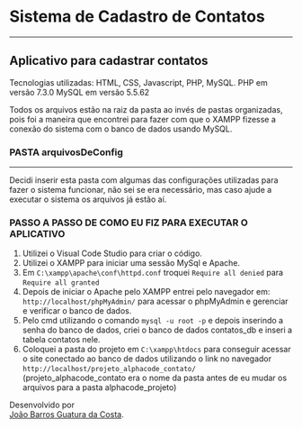 # Sistema de Cadastro de Contatos
------------------------------
Aplicativo para cadastrar contatos
------------------------------
Tecnologias utilizadas: HTML, CSS, Javascript, PHP, MySQL.
PHP em versão 7.3.0
MySQL em versão 5.5.62

Todos os arquivos estão na raiz da pasta ao invés de pastas organizadas, pois foi a maneira que encontrei para fazer com que o XAMPP fizesse a conexão do sistema com o banco de dados usando MySQL.

### PASTA arquivosDeConfig
------------------------------
Decidi inserir esta pasta com algumas das configurações utilizadas para fazer o sistema funcionar, não sei se era necessário, mas caso ajude a executar o sistema os arquivos já estão aí.


### PASSO A PASSO DE COMO EU FIZ PARA EXECUTAR O APLICATIVO

1. Utilizei o Visual Code Studio para criar o código.
2. Utilizei o XAMPP para iniciar uma sessão MySql e Apache.
3. Em `C:\xampp\apache\conf\httpd.conf` troquei `Require all denied` para `Require all granted`
4. Depois de iniciar o Apache pelo XAMPP entrei pelo navegador em: `http://localhost/phpMyAdmin/` para acessar o phpMyAdmin e gerenciar e verificar o banco de dados.
5. Pelo cmd utilizando o comando `mysql -u root -p` e depois inserindo a senha do banco de dados, criei o banco de dados contatos_db e inseri a tabela contatos nele.
6. Coloquei a pasta do projeto em `C:\xampp\htdocs` para conseguir acessar o site conectado ao banco de dados utilizando o link no navegador `http://localhost/projeto_alphacode_contato/` (projeto_alphacode_contato era o nome da pasta antes de eu mudar os arquivos para a pasta alphacode_projeto)

Desenvolvido por <br>
[João Barros Guatura da Costa](https://github.com/JoaoGuatura "João Barros").
